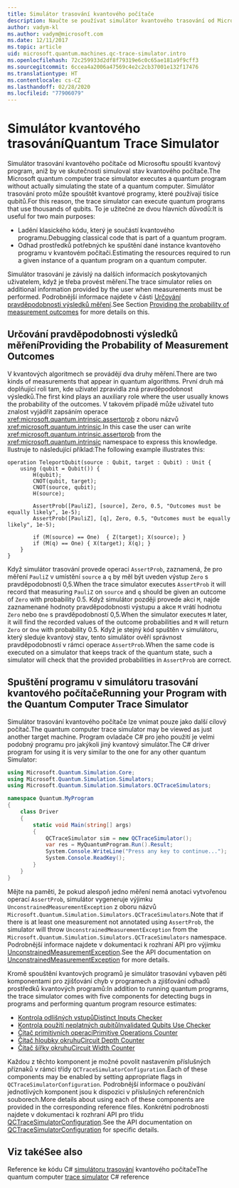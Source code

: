 ```yaml
---
title: Simulátor trasování kvantového počítače
description: Naučte se používat simulátor kvantového trasování od Microsoftu k ladění klasického kódu a odhadu požadavků na prostředky v kvantovém programu.
author: vadym-kl
ms.author: vadym@microsoft.com
ms.date: 12/11/2017
ms.topic: article
uid: microsoft.quantum.machines.qc-trace-simulator.intro
ms.openlocfilehash: 72c259933d2df8f79319e6c0c65ae181a9f9cff3
ms.sourcegitcommit: 6ccea4a2006a47569c4e2c2cb37001e132f17476
ms.translationtype: HT
ms.contentlocale: cs-CZ
ms.lasthandoff: 02/28/2020
ms.locfileid: "77906079"
---
```

# <a name="quantum-trace-simulator"></a><span data-ttu-id="b7b82-103">Simulátor kvantového trasování</span><span class="sxs-lookup"><span data-stu-id="b7b82-103">Quantum Trace Simulator</span></span>

<span data-ttu-id="b7b82-104">Simulátor trasování kvantového počítače od Microsoftu spouští kvantový program, aniž by ve skutečnosti simuloval stav kvantového počítače.</span><span class="sxs-lookup"><span data-stu-id="b7b82-104">The Microsoft quantum computer trace simulator executes a quantum program without actually simulating the state of a quantum computer.</span></span>  <span data-ttu-id="b7b82-105">Simulátor trasování proto může spouštět kvantové programy, které používají tisíce qubitů.</span><span class="sxs-lookup"><span data-stu-id="b7b82-105">For this reason, the trace simulator can execute quantum programs that use thousands of qubits.</span></span>  <span data-ttu-id="b7b82-106">To je užitečné ze dvou hlavních důvodů:</span><span class="sxs-lookup"><span data-stu-id="b7b82-106">It is useful for two main purposes:</span></span> 

* <span data-ttu-id="b7b82-107">Ladění klasického kódu, který je součástí kvantového programu.</span><span class="sxs-lookup"><span data-stu-id="b7b82-107">Debugging classical code that is part of a quantum program.</span></span> 
* <span data-ttu-id="b7b82-108">Odhad prostředků potřebných ke spuštění dané instance kvantového programu v kvantovém počítači.</span><span class="sxs-lookup"><span data-stu-id="b7b82-108">Estimating the resources required to run a given instance of a quantum program on a quantum computer.</span></span>

<span data-ttu-id="b7b82-109">Simulátor trasování je závislý na dalších informacích poskytovaných uživatelem, když je třeba provést měření.</span><span class="sxs-lookup"><span data-stu-id="b7b82-109">The trace simulator relies on additional information provided by the user when measurements must be performed.</span></span> <span data-ttu-id="b7b82-110">Podrobnější informace najdete v části [Určování pravděpodobnosti výsledků měření](#providing-the-probability-of-measurement-outcomes).</span><span class="sxs-lookup"><span data-stu-id="b7b82-110">See Section [Providing the probability of measurement outcomes](#providing-the-probability-of-measurement-outcomes) for more details on this.</span></span> 

## <a name="providing-the-probability-of-measurement-outcomes"></a><span data-ttu-id="b7b82-111">Určování pravděpodobnosti výsledků měření</span><span class="sxs-lookup"><span data-stu-id="b7b82-111">Providing the Probability of Measurement Outcomes</span></span>

<span data-ttu-id="b7b82-112">V kvantových algoritmech se provádějí dva druhy měření.</span><span class="sxs-lookup"><span data-stu-id="b7b82-112">There are two kinds of measurements that appear in quantum algorithms.</span></span> <span data-ttu-id="b7b82-113">První druh má doplňující roli tam, kde uživatel zpravidla zná pravděpodobnost výsledků.</span><span class="sxs-lookup"><span data-stu-id="b7b82-113">The first kind plays an auxiliary role where the user usually knows the probability of the outcomes.</span></span> <span data-ttu-id="b7b82-114">V takovém případě může uživatel tuto znalost vyjádřit zapsáním operace <xref:microsoft.quantum.intrinsic.assertprob> z oboru názvů <xref:microsoft.quantum.intrinsic>.</span><span class="sxs-lookup"><span data-stu-id="b7b82-114">In this case the user can write <xref:microsoft.quantum.intrinsic.assertprob> from the <xref:microsoft.quantum.intrinsic> namespace to express this knowledge.</span></span> <span data-ttu-id="b7b82-115">Ilustruje to následující příklad:</span><span class="sxs-lookup"><span data-stu-id="b7b82-115">The following example illustrates this:</span></span>

```qsharp
operation TeleportQubit(source : Qubit, target : Qubit) : Unit {
    using (qubit = Qubit()) {
        H(qubit);
        CNOT(qubit, target);
        CNOT(source, qubit);
        H(source);

        AssertProb([PauliZ], [source], Zero, 0.5, "Outcomes must be equally likely", 1e-5);
        AssertProb([PauliZ], [q], Zero, 0.5, "Outcomes must be equally likely", 1e-5);

        if (M(source) == One)  { Z(target); X(source); }
        if (M(q) == One) { X(target); X(q); }
    }
}
```

<span data-ttu-id="b7b82-116">Když simulátor trasování provede operaci `AssertProb`, zaznamená, že pro měření `PauliZ` v umístění `source` a `q` by měl být uveden výstup `Zero` s pravděpodobností 0,5.</span><span class="sxs-lookup"><span data-stu-id="b7b82-116">When the trace simulator executes `AssertProb` it will record that measuring `PauliZ` on `source` and `q` should be given an outcome of `Zero` with probability 0.5.</span></span> <span data-ttu-id="b7b82-117">Když simulátor později provede akci `M`, najde zaznamenané hodnoty pravděpodobnosti výstupu a akce `M` vrátí hodnotu `Zero` nebo `One` s pravděpodobností 0,5.</span><span class="sxs-lookup"><span data-stu-id="b7b82-117">When the simulator executes `M` later, it will find the recorded values of the outcome probabilities and `M` will return `Zero` or `One` with probability 0.5.</span></span> <span data-ttu-id="b7b82-118">Když je stejný kód spuštěn v simulátoru, který sleduje kvantový stav, tento simulátor ověří správnost pravděpodobností v rámci operace `AssertProb`.</span><span class="sxs-lookup"><span data-stu-id="b7b82-118">When the same code is executed on a simulator that keeps track of the quantum state, such a simulator will check that the provided probabilities in `AssertProb` are correct.</span></span>

## <a name="running-your-program-with-the-quantum-computer-trace-simulator"></a><span data-ttu-id="b7b82-119">Spuštění programu v simulátoru trasování kvantového počítače</span><span class="sxs-lookup"><span data-stu-id="b7b82-119">Running your Program with the Quantum Computer Trace Simulator</span></span> 

<span data-ttu-id="b7b82-120">Simulátor trasování kvantového počítače lze vnímat pouze jako další cílový počítač.</span><span class="sxs-lookup"><span data-stu-id="b7b82-120">The quantum computer trace simulator may be viewed as just another target machine.</span></span> <span data-ttu-id="b7b82-121">Program ovladače C# pro jeho použití je velmi podobný programu pro jakýkoli jiný kvantový simulátor.</span><span class="sxs-lookup"><span data-stu-id="b7b82-121">The C# driver program for using it is very similar to the one for any other quantum Simulator:</span></span> 

```csharp
using Microsoft.Quantum.Simulation.Core;
using Microsoft.Quantum.Simulation.Simulators;
using Microsoft.Quantum.Simulation.Simulators.QCTraceSimulators;

namespace Quantum.MyProgram
{
    class Driver
    {
        static void Main(string[] args)
        {
            QCTraceSimulator sim = new QCTraceSimulator();
            var res = MyQuantumProgram.Run().Result;
            System.Console.WriteLine("Press any key to continue...");
            System.Console.ReadKey();
        }
    }
}
```

<span data-ttu-id="b7b82-122">Mějte na paměti, že pokud alespoň jedno měření nemá anotaci vytvořenou operací `AssertProb`, simulátor vygeneruje výjimku `UnconstrainedMeasurementException` z oboru názvů `Microsoft.Quantum.Simulation.Simulators.QCTraceSimulators`.</span><span class="sxs-lookup"><span data-stu-id="b7b82-122">Note that if there is at least one measurement not annotated using `AssertProb`, the simulator will throw `UnconstrainedMeasurementException` from the `Microsoft.Quantum.Simulation.Simulators.QCTraceSimulators` namespace.</span></span> <span data-ttu-id="b7b82-123">Podrobnější informace najdete v dokumentaci k rozhraní API pro výjimku [UnconstrainedMeasurementException](xref:Microsoft.Quantum.Simulation.Simulators.QCTraceSimulators.UnconstrainedMeasurementException).</span><span class="sxs-lookup"><span data-stu-id="b7b82-123">See the API documentation on [UnconstrainedMeasurementException](xref:Microsoft.Quantum.Simulation.Simulators.QCTraceSimulators.UnconstrainedMeasurementException) for more details.</span></span>

<span data-ttu-id="b7b82-124">Kromě spouštění kvantových programů je simulátor trasování vybaven pěti komponentami pro zjišťování chyb v programech a zjišťování odhadů prostředků kvantových programů:</span><span class="sxs-lookup"><span data-stu-id="b7b82-124">In addition to running quantum programs, the trace simulator comes with five components for detecting bugs in programs and performing quantum program resource estimates:</span></span> 

* [<span data-ttu-id="b7b82-125">Kontrola odlišných vstupů</span><span class="sxs-lookup"><span data-stu-id="b7b82-125">Distinct Inputs Checker</span></span>](xref:microsoft.quantum.machines.qc-trace-simulator.distinct-inputs)
* [<span data-ttu-id="b7b82-126">Kontrola použití neplatných qubitů</span><span class="sxs-lookup"><span data-stu-id="b7b82-126">Invalidated Qubits Use Checker</span></span>](xref:microsoft.quantum.machines.qc-trace-simulator.invalidated-qubits)
* [<span data-ttu-id="b7b82-127">Čítač primitivních operací</span><span class="sxs-lookup"><span data-stu-id="b7b82-127">Primitive Operations Counter</span></span>](xref:microsoft.quantum.machines.qc-trace-simulator.primitive-counter)
* [<span data-ttu-id="b7b82-128">Čítač hloubky okruhu</span><span class="sxs-lookup"><span data-stu-id="b7b82-128">Circuit Depth Counter</span></span>](xref:microsoft.quantum.machines.qc-trace-simulator.depth-counter)
* [<span data-ttu-id="b7b82-129">Čítač šířky okruhu</span><span class="sxs-lookup"><span data-stu-id="b7b82-129">Circuit Width Counter</span></span>](xref:microsoft.quantum.machines.qc-trace-simulator.width-counter)

<span data-ttu-id="b7b82-130">Každou z těchto komponent je možné povolit nastavením příslušných příznaků v rámci třídy `QCTraceSimulatorConfiguration`.</span><span class="sxs-lookup"><span data-stu-id="b7b82-130">Each of these components may be enabled by setting appropriate flags in `QCTraceSimulatorConfiguration`.</span></span> <span data-ttu-id="b7b82-131">Podrobnější informace o používání jednotlivých komponent jsou k dispozici v příslušných referenčních souborech.</span><span class="sxs-lookup"><span data-stu-id="b7b82-131">More details about using each of these components are provided in the corresponding reference files.</span></span> <span data-ttu-id="b7b82-132">Konkrétní podrobnosti najdete v dokumentaci k rozhraní API pro třídu [QCTraceSimulatorConfiguration](https://docs.microsoft.com/dotnet/api/Microsoft.Quantum.Simulation.Simulators.QCTraceSimulators.QCTraceSimulatorConfiguration).</span><span class="sxs-lookup"><span data-stu-id="b7b82-132">See the API documentation on [QCTraceSimulatorConfiguration](https://docs.microsoft.com/dotnet/api/Microsoft.Quantum.Simulation.Simulators.QCTraceSimulators.QCTraceSimulatorConfiguration) for specific details.</span></span>

## <a name="see-also"></a><span data-ttu-id="b7b82-133">Viz také</span><span class="sxs-lookup"><span data-stu-id="b7b82-133">See also</span></span>
<span data-ttu-id="b7b82-134">Reference ke kódu C# [simulátoru trasování](xref:Microsoft.Quantum.Simulation.Simulators.QCTraceSimulators.QCTraceSimulator) kvantového počítače</span><span class="sxs-lookup"><span data-stu-id="b7b82-134">The quantum computer [trace simulator](xref:Microsoft.Quantum.Simulation.Simulators.QCTraceSimulators.QCTraceSimulator) C# reference</span></span> 

